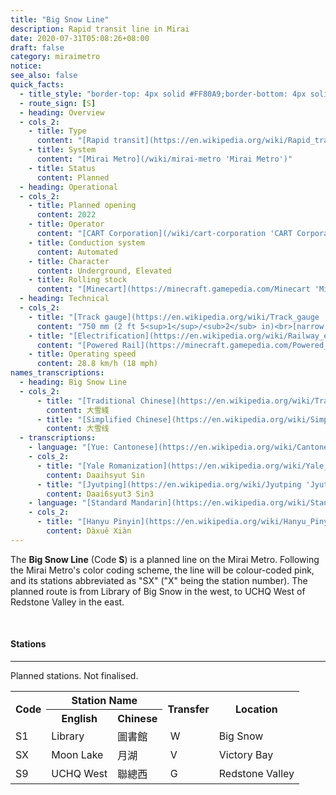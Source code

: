 ```yaml
---
title: "Big Snow Line"
description: Rapid transit line in Mirai
date: 2020-07-31T05:08:26+08:00
draft: false
category: miraimetro
notice:
see_also: false
quick_facts:
  - title_style: "border-top: 4px solid #FF80A9;border-bottom: 4px solid #FF80A9;padding:2px 0;"
  - route_sign: [S]
  - heading: Overview
  - cols_2:
    - title: Type
      content: "[Rapid transit](https://en.wikipedia.org/wiki/Rapid_transit 'Rapid transit')"
    - title: System
      content: "[Mirai Metro](/wiki/mirai-metro 'Mirai Metro')"
    - title: Status
      content: Planned
  - heading: Operational
  - cols_2:
    - title: Planned opening
      content: 2022
    - title: Operator
      content: "[CART Corporation](/wiki/cart-corporation 'CART Corporation')"
    - title: Conduction system
      content: Automated
    - title: Character
      content: Underground, Elevated
    - title: Rolling stock
      content: "[Minecart](https://minecraft.gamepedia.com/Minecart 'Minecart')<br>(Pink [Concrete](https://minecraft.gamepedia.com/Concrete 'Concrete'))"
  - heading: Technical
  - cols_2:
    - title: "[Track gauge](https://en.wikipedia.org/wiki/Track_gauge 'Track gauge')"
      content: "750 mm (2 ft ​5<sup>1</sup>/<sub>2</sub> in)<br>[narrow gauge](https://en.wikipedia.org/wiki/Narrow-gauge_railway 'Narrow-gauge railway')"
    - title: "[Electrification](https://en.wikipedia.org/wiki/Railway_electrification_system 'Railway electrification system')"
      content: "[Powered Rail](https://minecraft.gamepedia.com/Powered_Rail 'Powered Rail')"
    - title: Operating speed
      content: 28.8 km/h (18 mph)
names_transcriptions:
  - heading: Big Snow Line
  - cols_2:
      - title: "[Traditional Chinese](https://en.wikipedia.org/wiki/Traditional_Chinese_characters 'Traditional Chinese characters')"
        content: 大雪綫
      - title: "[Simplified Chinese](https://en.wikipedia.org/wiki/Simplified_Chinese_characters 'Simplified Chinese characters')"
        content: 大雪线
  - transcriptions:
    - language: "[Yue: Cantonese](https://en.wikipedia.org/wiki/Cantonese 'Cantonese')"
    - cols_2:
      - title: "[Yale Romanization](https://en.wikipedia.org/wiki/Yale_romanization_of_Cantonese 'Yale romanization of Cantonese')"
        content: Daaihsyut Sin
      - title: "[Jyutping](https://en.wikipedia.org/wiki/Jyutping 'Jyutping')"
        content: Daai6syut3 Sin3
    - language: "[Standard Mandarin](https://en.wikipedia.org/wiki/Standard_Chinese 'Standard Chinese')"
    - cols_2:
      - title: "[Hanyu Pinyin](https://en.wikipedia.org/wiki/Hanyu_Pinyin 'Pinyin')"
        content: Dàxuě Xiàn
---
```


The **Big Snow Line** (Code **S**) is a planned line on the Mirai Metro. Following the Mirai Metro's color coding scheme, the line will be colour-coded pink, and its stations abbreviated as "SX" ("X" being the station number). The planned route is from Library of Big Snow in the west, to UCHQ West of Redstone Valley in the east.

<br>

#### Stations

---

Planned stations. Not finalised.

<table class="table table-sm table-bordered text-center">
  <tr class="thead-light">
    <th rowspan="2" class="align-middle">Code</th>
    <th colspan="2">Station Name</th>
    <th rowspan="2" class="align-middle">Transfer</th>
    <th rowspan="2" class="align-middle">Location</th>
  </tr>
  <tr class="thead-light">
    <th>English</th>
    <th>Chinese</th>
  </tr>
  <tr>
    <td>S1</td>
    <td>Library</td>
    <td>圖書館</td>
    <td>
      <div class="route-sign-sm waterfallline">&nbsp;W&nbsp;</div>
    </td>
    <td>Big Snow</td>
  </tr>
  <tr>
    <td>SX</td>
    <td>Moon Lake</td>
    <td>月湖</td>
    <td>
      <div class="route-sign-sm victoryline">&nbsp;V&nbsp;</div>
    </td>
    <td>Victory Bay</td>
  </tr>
  <tr>
    <td>S9</td>
    <td>UCHQ West</td>
    <td>聯總西</td>
    <td>
      <div class="route-sign-sm greenline">&nbsp;G&nbsp;</div>
    </td>
    <td>Redstone Valley</td>
  </tr>
</table>